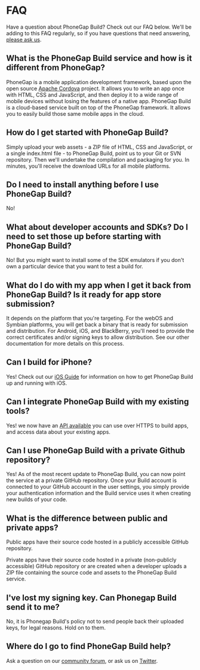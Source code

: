 # FAQ

Have a question about PhoneGap Build? Check out our FAQ below. We'll be adding to this FAQ regularly, so if you have questions that need answering, [please ask us](http://community.phonegap.com).

## What is the PhoneGap Build service and how is it different from PhoneGap?
PhoneGap is a mobile application development framework, based upon the open source [Apache Cordova](http://incubator.apache.org/cordova/) project. It allows you to write an app once with HTML, CSS and JavaScript, and then deploy it to a wide range of mobile devices without losing the features of a native app.  PhoneGap Build is a cloud-based service built on top of the PhoneGap framework. It allows you to easily build those same mobile apps in the cloud.

## How do I get started with PhoneGap Build?
Simply upload your web assets - a ZIP file of HTML, CSS and JavaScript, or a single index.html file - to PhoneGap Build, point us to your Git or SVN repository. Then we'll undertake the compilation and packaging for you. In minutes, you'll receive the download URLs for all mobile platforms.

## Do I need to install anything before I use PhoneGap Build?
No!

## What about developer accounts and SDKs? Do I need to set those up before starting with PhoneGap Build?
No! But you might want to install some of the SDK emulators if you don't own a particular device that you want to test a build for.

## What do I do with my app when I get it back from PhoneGap Build? Is it ready for app store submission?
It depends on the platform that you're targeting. For the webOS and Symbian platforms, you will get back a binary that is ready for submission and distribution. For Android, iOS, and BlackBerry, you'll need to provide the correct certificates and/or signing keys to allow distribution. See our other documentation for more details on this process.

## Can I build for iPhone?
Yes! Check out our [iOS Guide](signing_signing-ios.md.html) for information on how to get PhoneGap Build up and running with iOS.

## Can I integrate PhoneGap Build with my existing tools?
Yes! we now have an [API available](developer_api_api.md.html) you can use over HTTPS to build apps, and access data about your existing apps.

## Can I use PhoneGap Build with a private Github repository?
Yes!  As of the most recent update to PhoneGap Build, you can now point the service at a private GitHub repository. Once your Build account is connected to your GitHub account in the user settings, you simply provide your authentication information and the Build service uses it when creating new builds of your code.

## What is the difference between public and private apps?
Public apps have their source code hosted in a publicly accessible GitHub repository.

Private apps have their source code hosted in a private (non-publicly accessible) GitHub repository or are created when a developer uploads a ZIP file containing the source code and assets to the PhoneGap Build service.

## I've lost my signing key. Can Phonegap Build send it to me?
No, it is Phonegap Build's policy not to send people back their uploaded keys, for legal reasons. Hold on to them.

## Where do I go to find PhoneGap Build help?
Ask a question on our [community forum](http://community.phonegap.com), or ask us on [Twitter](http://twitter.com/PhoneGapBuild).
